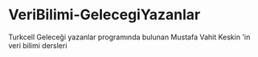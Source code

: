 # VeriBilimi-GelecegiYazanlar
 Turkcell Geleceği yazanlar programında bulunan Mustafa Vahit Keskin 'in veri bilimi dersleri
